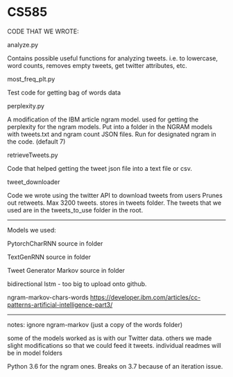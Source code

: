 # CS585

CODE THAT WE WROTE:

analyze.py 

Contains possible useful functions for analyzing tweets.
i.e. to lowercase, word counts, removes empty tweets, get twitter attributes, etc.

most_freq_plt.py

Test code for getting bag of words data

perplexity.py

A modification of the IBM article ngram model.
used for getting the perplexity for the ngram models.
Put into a folder in the NGRAM models with tweets.txt and ngram count JSON files. Run for designated ngram in the code. (default 7)

retrieveTweets.py

Code that helped getting the tweet json file into a text file or csv.

tweet_downloader

Code we wrote using the twitter API to download tweets from users
Prunes out retweets. Max 3200 tweets.
stores in tweets folder. The tweets that we used are in the tweets_to_use folder in the root.
_______________
Models we used:

PytorchCharRNN source in folder

TextGenRNN source in folder

Tweet Generator Markov source in folder

bidirectional lstm - too big to upload onto github.

ngram-markov-chars-words https://developer.ibm.com/articles/cc-patterns-artificial-intelligence-part3/

____________
notes:
ignore ngram-markov (just a copy of the words folder)

some of the models worked as is with our Twitter data. others we made slight modifications so that we could feed it tweets.
individual readmes will be in model folders

Python 3.6 for the ngram ones. Breaks on 3.7 because of an iteration issue.


